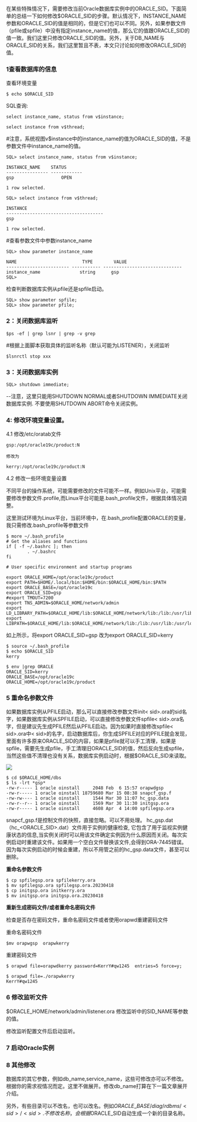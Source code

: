 

在某些特殊情况下，需要修改当前Oracle数据库实例中的ORACLE\_SID。下面简单的总结一下如何修改$ORACLE\_SID的步骤。默认情况下，INSTANCE\_NAME参数和ORACLE\_SID的值是相同的，但是它们也可以不同。另外，如果参数文件（pfile或spfile）中没有指定instance\_name的值，那么它的值跟ORACLE\_SID的值一致。我们这里只修改ORACLE\_SID的值。另外，关于DB\_NAME与ORACLE\_SID的关系，我们这里暂且不表，本文只讨论如何修改ORACLE\_SID的值。

### 1查看数据库的信息

查看环境变量

```
$ echo $ORACLE_SID
```

SQL查询:

```
select instance_name, status from v$instance;

select instance from v$thread;
```

#注意，系统视图v$instance中的instance\_name的值为ORACLE\_SID的值，不是参数文件中instance\_name的值。

```
SQL> select instance_name, status from v$instance;

INSTANCE_NAME    STATUS
---------------- ------------
gsp                  OPEN

1 row selected.

SQL> select instance from v$thread;

INSTANCE
-------------------------------------
gsp

1 row selected.
```

#查看参数文件中参数instance\_name

```
SQL> show parameter instance_name

NAME                         TYPE        VALUE
------------------------ ----------- ------------------------------
instance_name               string      gsp
SQL>
```

检查判断数据库实例从pfile还是spfile启动。

```
SQL> show parameter spfile;
SQL> show parameter pfile;
```

### 2：关闭数据库监听

```
$ps -ef | grep lsnr | grep -v grep
```

#根据上面脚本获取具体的监听名称（默认可能为LISTENER），关闭监听

```
$lsnrctl stop xxx 
```

### 3：关闭数据库实例

```
SQL> shutdown immediate;
```

\--注意，这里只能用SHUTDOWN NORMAL或者SHUTDOWN IMMEDIATE关闭数据库实例. 不要使用SHUTDOWN ABORT命令关闭实例。

### 4: 修改环境变量设置。

4.1 修改/etc/oratab文件

```
gsp:/opt/oracle19c/product:N

修改为

kerry:/opt/oracle19c/product:N
```

4.2 修改一些环境变量设置

不同平台的操作系统，可能需要修改的文件可能不一样。例如Unix平台，可能需要修改参数文件.profile,而Linux平台可能是.bash\_profile文件，根据具体情况调整。

这里测试环境为Linux平台，当前环境中，在.bash\_profile配置ORACLE的变量，我只需修改.bash\_profile等参数文件

```
$ more ~/.bash_profile
# Get the aliases and functions
if [ -f ~/.bashrc ]; then
        . ~/.bashrc
fi

# User specific environment and startup programs

export ORACLE_HOME=/opt/oracle19c/product
export PATH=$HOME/.local/bin:$HOME/bin:$ORACLE_HOME/bin:$PATH
export ORACLE_BASE=/opt/oracle19c
export ORACLE_SID=gsp
#export TMOUT=7200
export TNS_ADMIN=$ORACLE_HOME/network/admin
export LD_LIBRARY_PATH=$ORACLE_HOME/lib:$ORACLE_HOME/network/lib:/lib:/usr/lib:/usr/local/lib
export LIBPATH=$ORACLE_HOME/lib:$ORACLE_HOME/network/lib:/lib:/usr/lib:/usr/local/lib
```

如上所示，将export ORACLE\_SID=gsp 改为export ORACLE\_SID=kerry

```
$ source ~/.bash_profile
$ echo $ORACLE_SID
kerry
```

```
$ env |grep ORACLE
ORACLE_SID=kerry
ORACLE_BASE=/opt/oracle19c
ORACLE_HOME=/opt/oracle19c/product
```

### 5 重命名参数文件

如果数据库实例从PFILE启动，那么可以直接修改参数文件init< sid>.ora的sid名字，如果数据库实例从SPFILE启动，可以直接修改参数文件spfile< sid>.ora名字，但是建议先生成PFILE然后从PFILE启动。因为如果时直接修改spfile< sid>.ora中< sid>的名字，启动数据库后，你生成SPFILE对应的PFILE就会发现，里面有许多原来ORACLE\_SID的内容，如果是pfile就可以手工清理，如果是spfile，需要先生成pfile，手工清理旧ORACLE\_SID的值，然后反向生成spfile，当然这些值不清理也没有关系，数据库实例启动时，根据$ORACLE\_SID来读取。

![](network-asset-181b1043-c1ea-4ae6-8d6b-53b3a8f4e988-20241211163523-7q0m0nw.png)

```
$ cd $ORACLE_HOME/dbs
$ ls -lrt *gsp*
-rw-r----- 1 oracle oinstall     2048 Feb  6 15:57 orapwdgsp
-rw-r----- 1 oracle oinstall 18759680 Mar 15 08:38 snapcf_gsp.f
-rw-rw---- 1 oracle oinstall     1544 Mar 30 11:07 hc_gsp.data
-rw-r--r-- 1 oracle oinstall     1569 Mar 30 11:30 initgsp.ora
-rw-r----- 1 oracle oinstall     4608 Apr  4 14:00 spfilegsp.ora
```

snapcf\_gsp.f是控制文件的快照，直接忽略。可以不用处理。 hc\_gsp.dat（hc\_<ORACLE\_SID>.dat）文件用于实例的健康检查, 它包含了用于监视实例健康状态的信息,当实例关闭时可以用该文件确定实例因为什么原因而关闭。每次实例启动时重建该文件。如果用一个空白文件替换该文件,会得到ORA-7445错误。因为每次实例启动的时候会重建，所以不用管之前的hc\_gsp.data文件，甚至可以删除。

**重命名参数文件**

```
$ cp spfilegsp.ora spfilekerry.ora
$ mv spfilegsp.ora spfilegsp.ora.20230418
$ cp initgsp.ora initkerry.ora
$ mv initgsp.ora initgsp.ora.20230418
```

**重新生成密码文件/或者重命名密码文件**

检查是否存在密码文件，重命名密码文件或者使用orapwd重建密码文件

重命名密码文件

```
$mv orapwgsp  orapwkerry
```

重建密码文件

```
$ orapwd file=orapwdkerry password=KerrY#qw1245  entries=5 force=y;

$ orapwd file=./orapwkerry
KerrY#qw1245
```

### 6 修改监听文件

$ORACLE\_HOME/network/admin/listener.ora 修改监听中的SID\_NAME等参数的值。

修改监听配置文件后启动监听。

### 7 启动Oracle实例

### 8 其他修改

数据库的其它参数，例如db\_name,service\_name，这些可修改亦可以不修改。根据你的需求视情况而定。这里不做展开。修改db\_name打算在下一篇文章展开介绍。

另外，有些目录可以不改名，也可以改名。例如$ORACLE\_BASE/diag/rdbms/< sid>/< sid>. 不修改名称，会根据$ORACLE\_SID自动生成一个新的目录名称。
